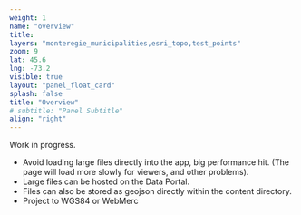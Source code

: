```yaml
---
weight: 1
name: "overview"
title: 
layers: "monteregie_municipalities,esri_topo,test_points"
zoom: 9
lat: 45.6
lng: -73.2
visible: true
layout: "panel_float_card"
splash: false
title: "Overview"
# subtitle: "Panel Subtitle"
align: "right"
---
```


Work in progress.
- Avoid loading large files directly into the app, big performance hit. (The page will load more slowly for viewers, and other problems).
- Large files can be hosted on the Data Portal.
- Files can also be stored as geojson directly within the content directory.
- Project to WGS84 or WebMerc
